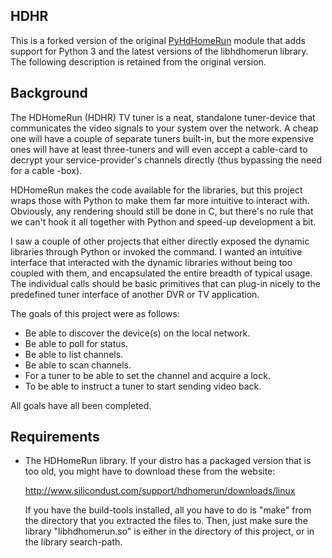 HDHR
-----------

This is a forked version of the original [PyHdHomeRun](https://github.com/dsoprea/PyHdHomeRun)
module that adds support for Python 3 and the latest versions of the libhdhomerun library.
The following description is retained from the original version.

Background
----------

The HDHomeRun (HDHR) TV tuner is a neat, standalone tuner-device that 
communicates the video signals to your system over the network. A cheap one 
will have a couple of separate tuners built-in, but the more expensive ones 
will have at least three-tuners and will even accept a cable-card to decrypt 
your service-provider's channels directly (thus bypassing the need for a cable
-box).

HDHomeRun makes the code available for the libraries, but this project wraps 
those with Python to make them far more intuitive to interact with. Obviously, 
any rendering should still be done in C, but there's no rule that we can't 
hook it all together with Python and speed-up development a bit.

I saw a couple of other projects that either directly exposed the dynamic 
libraries through Python or invoked the command. I wanted an intuitive 
interface that interacted with the dynamic libraries without being too coupled 
with them, and encapsulated the entire breadth of typical usage. The 
individual calls should be basic primitives that can plug-in nicely to the 
predefined tuner interface of another DVR or TV application.

The goals of this project were as follows:

- Be able to discover the device(s) on the local network.
- Be able to poll for status.
- Be able to list channels.
- Be able to scan channels.
- For a tuner to be able to set the channel and acquire a lock.
- To be able to instruct a tuner to start sending video back.

All goals have all been completed.


Requirements
------------

- The HDHomeRun library. If your distro has a packaged version that is 
  too old, you might have to download these from the website: 
  
    http://www.silicondust.com/support/hdhomerun/downloads/linux

  If you have the build-tools installed, all you have to do is "make" from the 
  directory that you extracted the files to. Then, just make sure the library 
  "libhdhomerun.so" is either in the directory of this project, or in the 
  library search-path.

